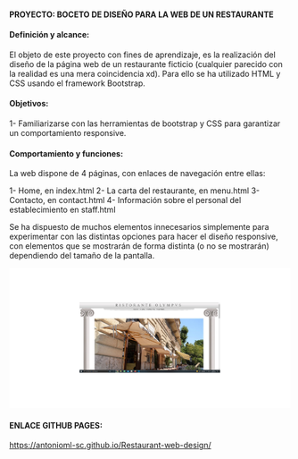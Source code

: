 #### PROYECTO: BOCETO DE DISEÑO PARA LA WEB DE UN RESTAURANTE

#### Definición y alcance:

El objeto de este proyecto con fines de aprendizaje, es la realización del diseño de la 
página web de un restaurante ficticio (cualquier parecido con la realidad es una mera 
coincidencia xd). Para ello se ha utilizado HTML y CSS usando el framework Bootstrap.

#### Objetivos:

1- Familiarizarse con las herramientas de bootstrap y CSS para garantizar un comportamiento responsive.

#### Comportamiento y funciones:

La web dispone de 4 páginas, con enlaces de navegación entre ellas:

1- Home, en index.html
2- La carta del restaurante, en menu.html
3- Contacto, en contact.html
4- Información sobre el personal del establecimiento en staff.html

Se ha dispuesto de muchos elementos innecesarios simplemente para experimentar con las 
distintas opciones para hacer el diseño responsive, con elementos que se mostrarán de 
forma distinta (o no se mostrarán) dependiendo del tamaño de la pantalla.

<img src="./img/ScreenShot.jpg">

#### ENLACE GITHUB PAGES:

https://antonioml-sc.github.io/Restaurant-web-design/
